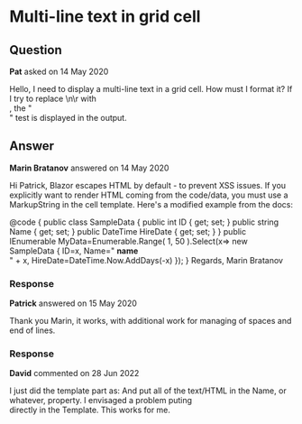 # Multi-line text in grid cell

## Question

**Pat** asked on 14 May 2020

Hello, I need to display a multi-line text in a grid cell. How must I format it? If I try to replace \n\r with <br />, the "<br />" test is displayed in the output.

## Answer

**Marin Bratanov** answered on 14 May 2020

Hi Patrick, Blazor escapes HTML by default - to prevent XSS issues. If you explicitly want to render HTML coming from the code/data, you must use a MarkupString in the cell template. Here's a modified example from the docs: <TelerikGrid Data="@MyData" Height="500px">
<GridColumns>
<GridColumn Field="@(nameof(SampleData.ID))" Title="Photo">
<Template>
@{ var employee=context as SampleData;
<img class="rounded" src="@($" /images/{employee.ID}.jpg ")" alt="employee photo" />
}
</Template>
</GridColumn>
<GridColumn Field="@(nameof(SampleData.Name))" Title="Employee Name">
<Template>
Employee name is:
<br />
@( new MarkupString( (context as SampleData).Name ) )
</Template>
</GridColumn>
<GridColumn Field="HireDate" Title="Hire Date - Default string">
</GridColumn>
<GridColumn Field="HireDate" Title="Hire Date - Custom string">
<Template>
@((context as SampleData).HireDate.ToString( "dd MMM yyyy" ))
</Template>
</GridColumn>
</GridColumns>
</TelerikGrid>

@code { public class SampleData { public int ID { get; set; } public string Name { get; set; } public DateTime HireDate { get; set; }
} public IEnumerable<SampleData> MyData=Enumerable.Range( 1, 50 ).Select(x=> new SampleData
{
ID=x,
Name=" <strong> name </strong><br /> " + x,
HireDate=DateTime.Now.AddDays(-x)
});
} Regards, Marin Bratanov

### Response

**Patrick** answered on 15 May 2020

Thank you Marin, it works, with additional work for managing of spaces and end of lines.

### Response

**David** commented on 28 Jun 2022

I just did the template part as: <Template> @( new MarkupString((context as SampleData).Name) ) </Template> And put all of the text/HTML in the Name, or whatever, property. I envisaged a problem puting <br/> directly in the Template. This works for me.
